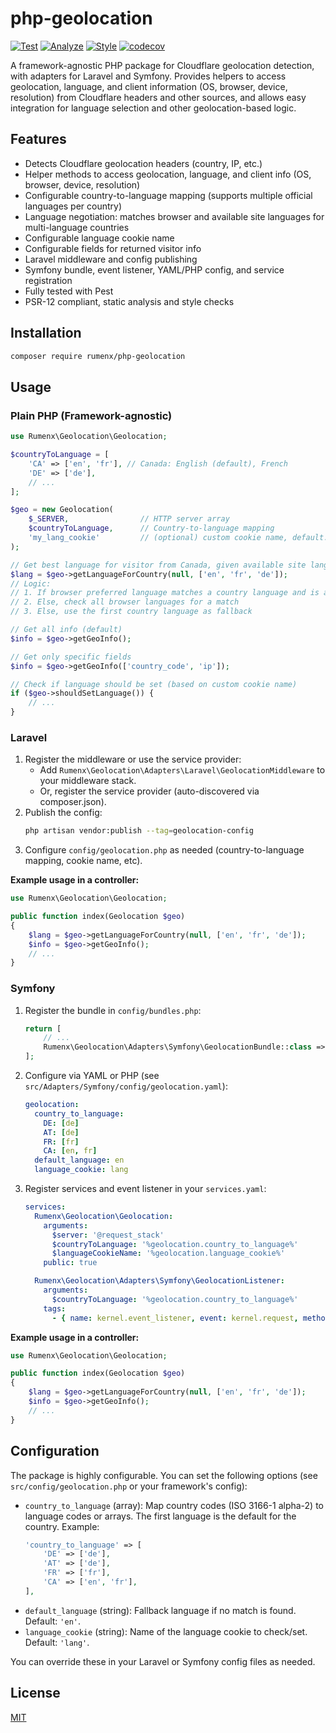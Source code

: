 # php-geolocation

[![Test](https://github.com/RumenDamyanov/php-geolocation/actions/workflows/test.yml/badge.svg?branch=master)](https://github.com/RumenDamyanov/php-geolocation/actions/workflows/test.yml)
[![Analyze](https://github.com/RumenDamyanov/php-geolocation/actions/workflows/analyze.yml/badge.svg?branch=master)](https://github.com/RumenDamyanov/php-geolocation/actions/workflows/analyze.yml)
[![Style](https://github.com/RumenDamyanov/php-geolocation/actions/workflows/style.yml/badge.svg?branch=master)](https://github.com/RumenDamyanov/php-geolocation/actions/workflows/style.yml)
[![codecov](https://codecov.io/gh/RumenDamyanov/php-geolocation/branch/master/graph/badge.svg)](https://codecov.io/gh/RumenDamyanov/php-geolocation)

A framework-agnostic PHP package for Cloudflare geolocation detection, with adapters for Laravel and Symfony. Provides helpers to access geolocation, language, and client information (OS, browser, device, resolution) from Cloudflare headers and other sources, and allows easy integration for language selection and other geolocation-based logic.

## Features

- Detects Cloudflare geolocation headers (country, IP, etc.)
- Helper methods to access geolocation, language, and client info (OS, browser, device, resolution)
- Configurable country-to-language mapping (supports multiple official languages per country)
- Language negotiation: matches browser and available site languages for multi-language countries
- Configurable language cookie name
- Configurable fields for returned visitor info
- Laravel middleware and config publishing
- Symfony bundle, event listener, YAML/PHP config, and service registration
- Fully tested with Pest
- PSR-12 compliant, static analysis and style checks

## Installation

```bash
composer require rumenx/php-geolocation
```

## Usage

### Plain PHP (Framework-agnostic)

```php
use Rumenx\Geolocation\Geolocation;

$countryToLanguage = [
    'CA' => ['en', 'fr'], // Canada: English (default), French
    'DE' => ['de'],
    // ...
];

$geo = new Geolocation(
    $_SERVER,                // HTTP server array
    $countryToLanguage,      // Country-to-language mapping
    'my_lang_cookie'         // (optional) custom cookie name, default: 'lang'
);

// Get best language for visitor from Canada, given available site languages
$lang = $geo->getLanguageForCountry(null, ['en', 'fr', 'de']);
// Logic:
// 1. If browser preferred language matches a country language and is available, use it
// 2. Else, check all browser languages for a match
// 3. Else, use the first country language as fallback

// Get all info (default)
$info = $geo->getGeoInfo();

// Get only specific fields
$info = $geo->getGeoInfo(['country_code', 'ip']);

// Check if language should be set (based on custom cookie name)
if ($geo->shouldSetLanguage()) {
    // ...
}
```

### Laravel

1. Register the middleware or use the service provider:
   - Add `Rumenx\Geolocation\Adapters\Laravel\GeolocationMiddleware` to your middleware stack.
   - Or, register the service provider (auto-discovered via composer.json).
2. Publish the config:
   ```bash
   php artisan vendor:publish --tag=geolocation-config
   ```
3. Configure `config/geolocation.php` as needed (country-to-language mapping, cookie name, etc).

**Example usage in a controller:**

```php
use Rumenx\Geolocation\Geolocation;

public function index(Geolocation $geo)
{
    $lang = $geo->getLanguageForCountry(null, ['en', 'fr', 'de']);
    $info = $geo->getGeoInfo();
    // ...
}
```

### Symfony

1. Register the bundle in `config/bundles.php`:
   ```php
   return [
       // ...
       Rumenx\Geolocation\Adapters\Symfony\GeolocationBundle::class => ['all' => true],
   ];
   ```
2. Configure via YAML or PHP (see `src/Adapters/Symfony/config/geolocation.yaml`):
   ```yaml
   geolocation:
     country_to_language:
       DE: [de]
       AT: [de]
       FR: [fr]
       CA: [en, fr]
     default_language: en
     language_cookie: lang
   ```
3. Register services and event listener in your `services.yaml`:
   ```yaml
   services:
     Rumenx\Geolocation\Geolocation:
       arguments:
         $server: '@request_stack'
         $countryToLanguage: '%geolocation.country_to_language%'
         $languageCookieName: '%geolocation.language_cookie%'
       public: true

     Rumenx\Geolocation\Adapters\Symfony\GeolocationListener:
       arguments:
         $countryToLanguage: '%geolocation.country_to_language%'
       tags:
         - { name: kernel.event_listener, event: kernel.request, method: onKernelRequest }
   ```

**Example usage in a controller:**

```php
use Rumenx\Geolocation\Geolocation;

public function index(Geolocation $geo)
{
    $lang = $geo->getLanguageForCountry(null, ['en', 'fr', 'de']);
    $info = $geo->getGeoInfo();
    // ...
}
```

## Configuration

The package is highly configurable. You can set the following options (see `src/config/geolocation.php` or your framework's config):

- `country_to_language` (array): Map country codes (ISO 3166-1 alpha-2) to language codes or arrays. The first language is the default for the country. Example:
  ```php
  'country_to_language' => [
      'DE' => ['de'],
      'AT' => ['de'],
      'FR' => ['fr'],
      'CA' => ['en', 'fr'],
  ],
  ```
- `default_language` (string): Fallback language if no match is found. Default: `'en'`.
- `language_cookie` (string): Name of the language cookie to check/set. Default: `'lang'`.

You can override these in your Laravel or Symfony config files as needed.

## License

[MIT](LICENSE.md)
